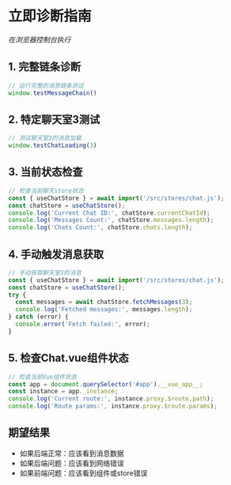 # 立即诊断指南
*在浏览器控制台执行*

## 1. 完整链条诊断
```javascript
// 运行完整的消息链条测试
window.testMessageChain()
```

## 2. 特定聊天室3测试  
```javascript
// 测试聊天室3的消息加载
window.testChatLoading(3)
```

## 3. 当前状态检查
```javascript
// 检查当前聊天store状态
const { useChatStore } = await import('/src/stores/chat.js');
const chatStore = useChatStore();
console.log('Current Chat ID:', chatStore.currentChatId);
console.log('Messages Count:', chatStore.messages.length);
console.log('Chats Count:', chatStore.chats.length);
```

## 4. 手动触发消息获取
```javascript
// 手动获取聊天室3的消息
const { useChatStore } = await import('/src/stores/chat.js');
const chatStore = useChatStore();
try {
  const messages = await chatStore.fetchMessages(3);
  console.log('Fetched messages:', messages.length);
} catch (error) {
  console.error('Fetch failed:', error);
}
```

## 5. 检查Chat.vue组件状态
```javascript
// 检查当前Vue组件状态
const app = document.querySelector('#app').__vue_app__;
const instance = app._instance;
console.log('Current route:', instance.proxy.$route.path);
console.log('Route params:', instance.proxy.$route.params);
```

## 期望结果
- 如果后端正常：应该看到消息数据
- 如果后端问题：应该看到网络错误
- 如果前端问题：应该看到组件或store错误 